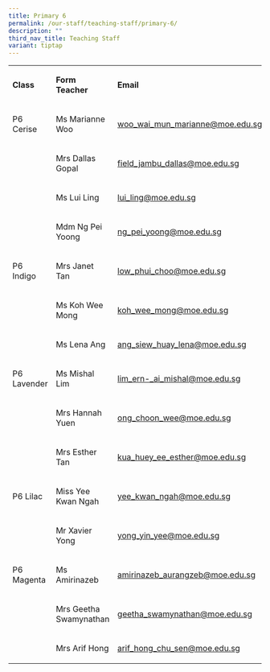 ```yaml
---
title: Primary 6
permalink: /our-staff/teaching-staff/primary-6/
description: ""
third_nav_title: Teaching Staff
variant: tiptap
---
```

<table style="minWidth: 75px">
<colgroup>
<col>
<col>
<col>
</colgroup>
<tbody>
<tr>
<td rowspan="1" colspan="1">
<p><strong>Class</strong>
</p>
</td>
<td rowspan="1" colspan="1">
<p><strong>Form Teacher</strong>
</p>
</td>
<td rowspan="1" colspan="1">
<p><strong>Email</strong>
</p>
</td>
</tr>
<tr>
<td rowspan="1" colspan="1">
<p>P6 Cerise</p>
</td>
<td rowspan="1" colspan="1">
<p>Ms Marianne Woo</p>
</td>
<td rowspan="1" colspan="1">
<p><a href="mailto:woo_wai_mun_marianne@moe.edu.sg" rel="noopener noreferrer nofollow" target="_blank">woo_wai_mun_marianne@moe.edu.sg</a>
</p>
</td>
</tr>
<tr>
<td rowspan="1" colspan="1">
<p></p>
</td>
<td rowspan="1" colspan="1">
<p>Mrs Dallas Gopal</p>
</td>
<td rowspan="1" colspan="1">
<p><a href="mailto:field_jambu_dallas@moe.edu.sg" rel="noopener noreferrer nofollow" target="_blank">field_jambu_dallas@moe.edu.sg</a>
</p>
</td>
</tr>
<tr>
<td rowspan="1" colspan="1">
<p></p>
</td>
<td rowspan="1" colspan="1">
<p>Ms Lui Ling</p>
</td>
<td rowspan="1" colspan="1">
<p><a href="mailto:lui_ling@moe.edu.sg" rel="noopener noreferrer nofollow" target="_blank">lui_ling@moe.edu.sg</a>
</p>
</td>
</tr>
<tr>
<td rowspan="1" colspan="1">
<p></p>
</td>
<td rowspan="1" colspan="1">
<p>Mdm Ng Pei Yoong</p>
</td>
<td rowspan="1" colspan="1">
<p><a href="mailto:ng_pei_yoong@moe.edu.sg" rel="noopener noreferrer nofollow" target="_blank">ng_pei_yoong@moe.edu.sg</a>
</p>
</td>
</tr>
<tr>
<td rowspan="1" colspan="1">
<p>P6 Indigo</p>
</td>
<td rowspan="1" colspan="1">
<p>Mrs Janet Tan</p>
</td>
<td rowspan="1" colspan="1">
<p><a href="low_phui_choo@moe.edu.sg" rel="noopener nofollow" target="_blank">low_phui_choo@moe.edu.sg</a>
</p>
</td>
</tr>
<tr>
<td rowspan="1" colspan="1">
<p></p>
</td>
<td rowspan="1" colspan="1">
<p>Ms Koh Wee Mong</p>
</td>
<td rowspan="1" colspan="1">
<p><a href="koh_wee_mong@moe.edu.sg" rel="noopener nofollow" target="_blank">koh_wee_mong@moe.edu.sg</a>
</p>
</td>
</tr>
<tr>
<td rowspan="1" colspan="1">
<p></p>
</td>
<td rowspan="1" colspan="1">
<p>Ms Lena Ang</p>
</td>
<td rowspan="1" colspan="1">
<p><a href="mailto:ang_siew_huay_lena@moe.edu.sg" rel="noopener noreferrer nofollow" target="_blank">ang_siew_huay_lena@moe.edu.sg</a>
</p>
</td>
</tr>
<tr>
<td rowspan="1" colspan="1">
<p>P6 Lavender</p>
</td>
<td rowspan="1" colspan="1">
<p>Ms Mishal Lim</p>
</td>
<td rowspan="1" colspan="1">
<p><a href="lim_ern-_ai_mishal@moe.edu.sg" rel="noopener nofollow" target="_blank">lim_ern-_ai_mishal@moe.edu.sg</a>
</p>
</td>
</tr>
<tr>
<td rowspan="1" colspan="1">
<p></p>
</td>
<td rowspan="1" colspan="1">
<p>Mrs Hannah Yuen</p>
</td>
<td rowspan="1" colspan="1">
<p><a href="ong_choon_wee@moe.edu.sg" rel="noopener nofollow" target="_blank">ong_choon_wee@moe.edu.sg</a>
</p>
</td>
</tr>
<tr>
<td rowspan="1" colspan="1">
<p></p>
</td>
<td rowspan="1" colspan="1">
<p>Mrs Esther Tan</p>
</td>
<td rowspan="1" colspan="1">
<p><a href="kua_huey_ee_esther@moe.edu.sg" rel="noopener nofollow" target="_blank">kua_huey_ee_esther@moe.edu.sg</a>
</p>
</td>
</tr>
<tr>
<td rowspan="1" colspan="1">
<p>P6 Lilac</p>
</td>
<td rowspan="1" colspan="1">
<p>Miss Yee Kwan Ngah</p>
</td>
<td rowspan="1" colspan="1">
<p><a href="yee_kwan_ngah@moe.edu.sg" rel="noopener nofollow" target="_blank">yee_kwan_ngah@moe.edu.sg</a>
</p>
</td>
</tr>
<tr>
<td rowspan="1" colspan="1">
<p></p>
</td>
<td rowspan="1" colspan="1">
<p>Mr Xavier Yong</p>
</td>
<td rowspan="1" colspan="1">
<p><a href="yong_yin_yee@moe.edu.sg" rel="noopener nofollow" target="_blank">yong_yin_yee@moe.edu.sg</a>
</p>
</td>
</tr>
<tr>
<td rowspan="1" colspan="1">
<p>P6 Magenta</p>
</td>
<td rowspan="1" colspan="1">
<p>Ms Amirinazeb</p>
</td>
<td rowspan="1" colspan="1">
<p><a href="amirinazeb_aurangzeb@moe.edu.sg" rel="noopener nofollow" target="_blank">amirinazeb_aurangzeb@moe.edu.sg</a>
</p>
</td>
</tr>
<tr>
<td rowspan="1" colspan="1">
<p></p>
</td>
<td rowspan="1" colspan="1">
<p>Mrs Geetha Swamynathan</p>
</td>
<td rowspan="1" colspan="1">
<p><a href="geetha_swamynathan@moe.edu.sg" rel="noopener nofollow" target="_blank">geetha_swamynathan@moe.edu.sg</a>
</p>
</td>
</tr>
<tr>
<td rowspan="1" colspan="1">
<p></p>
</td>
<td rowspan="1" colspan="1">
<p>Mrs Arif Hong</p>
</td>
<td rowspan="1" colspan="1">
<p><a href="arif_hong_chu_sen@moe.edu.sg" rel="noopener nofollow" target="_blank">arif_hong_chu_sen@moe.edu.sg</a>
</p>
</td>
</tr>
</tbody>
</table>
<p></p>